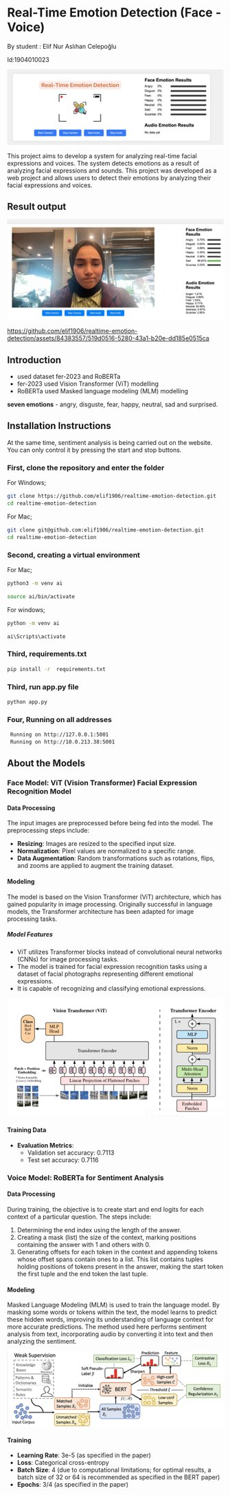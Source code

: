 # Real-Time Emotion Detection (Face - Voice)

By student : Elif Nur Aslıhan Celepoğlu

Id:1904010023

![Vision Transformer Model](image.png)



This project aims to develop a system for analyzing real-time facial expressions and voices. The system detects emotions as a result of analyzing facial expressions and sounds. 
This project was developed as a web project and allows users to detect their emotions by analyzing their facial expressions and voices.

## Result output 
![Vision Transformer Model](result.png)

https://github.com/elif1906/realtime-emotion-detection/assets/84383557/519d0516-5280-43a1-b20e-dd185e0515ca


## Introduction

- used dataset fer-2023 and RoBERTa
- fer-2023 used Vision Transformer (ViT) modelling
- RoBERTa used Masked language modeling (MLM) modelling

**seven emotions** - angry, disguste, fear, happy, neutral, sad and surprised.



## Installation Instructions

At the same time, sentiment analysis is being carried out on the website. You can only control it by pressing the start and stop buttons.

### First, clone the repository and enter the folder

For Windows;
```bash
git clone https://github.com/elif1906/realtime-emotion-detection.git
cd realtime-emotion-detection
```
 For Mac;
 ```bash
git clone git@github.com:elif1906/realtime-emotion-detection.git
cd realtime-emotion-detection
```
### Second, creating a virtual environment
For Mac;
```bash
python3 -m venv ai
```
```bash
source ai/bin/activate
```
For windows;
```bash
python -m venv ai
```
```bash
ai\Scripts\activate
```
### Third, requirements.txt


```bash
pip install -r  requirements.txt
```

### Third, run app.py file
```bash
python app.py
```
### Four, Running on all addresses
```bash
 Running on http://127.0.0.1:5001
 Running on http://10.0.213.38:5001
```

## About the Models

### Face Model: ViT (Vision Transformer) Facial Expression Recognition Model

#### Data Processing
The input images are preprocessed before being fed into the model. The preprocessing steps include:

- **Resizing**: Images are resized to the specified input size.
- **Normalization**: Pixel values are normalized to a specific range.
- **Data Augmentation**: Random transformations such as rotations, flips, and zooms are applied to augment the training dataset.

#### Modeling
The model is based on the Vision Transformer (ViT) architecture, which has gained popularity in image processing. Originally successful in language models, the Transformer architecture has been adapted for image processing tasks.

##### Model Features
- ViT utilizes Transformer blocks instead of convolutional neural networks (CNNs) for image processing tasks.
- The model is trained for facial expression recognition tasks using a dataset of facial photographs representing different emotional expressions.
- It is capable of recognizing and classifying emotional expressions.

![Vision Transformer Model](vit.png)

#### Training Data
- **Evaluation Metrics**:
  - Validation set accuracy: 0.7113
  - Test set accuracy: 0.7116

### Voice Model: RoBERTa for Sentiment Analysis

#### Data Processing
During training, the objective is to create start and end logits for each context of a particular question. The steps include:

1. Determining the end index using the length of the answer.
2. Creating a mask (list) the size of the context, marking positions containing the answer with 1 and others with 0.
3. Generating offsets for each token in the context and appending tokens whose offset spans contain ones to a list. This list contains tuples holding positions of tokens present in the answer, making the start token the first tuple and the end token the last tuple.

#### Modeling
Masked Language Modeling (MLM) is used to train the language model. By masking some words or tokens within the text, the model learns to predict these hidden words, improving its understanding of language context for more accurate predictions. The method used here performs sentiment analysis from text, incorporating audio by converting it into text and then analyzing the sentiment.

![Masked Language Modeling](mlm.png)

#### Training
- **Learning Rate**: 3e-5 (as specified in the paper)
- **Loss**: Categorical cross-entropy
- **Batch Size**: 4 (due to computational limitations; for optimal results, a batch size of 32 or 64 is recommended as specified in the BERT paper)
- **Epochs**: 3/4 (as specified in the paper)





